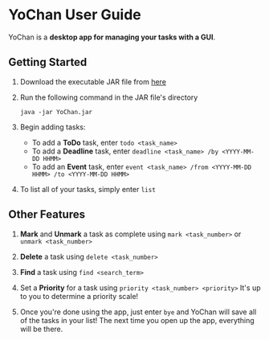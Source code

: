 # YoChan User Guide

YoChan is a **desktop app for managing your tasks with a GUI**.

## Getting Started

1. Download the executable JAR file from [here](https://github.com/Reshiro/ip/releases/tag/A-Release)

2. Run the following command in the JAR file's directory
   ```terminal
   java -jar YoChan.jar
   ```

3. Begin adding tasks:
   
   - To add a **ToDo** task, enter `todo <task_name>`
   - To add a **Deadline** task, enter `deadline <task_name> /by <YYYY-MM-DD HHMM>`
   - To add an **Event** task, enter `event <task_name> /from <YYYY-MM-DD HHMM> /to <YYYY-MM-DD HHMM>`
   
4. To list all of your tasks, simply enter `list`

## Other Features

1. **Mark** and **Unmark** a task as complete using `mark <task_number>` or `unmark <task_number>`

2. **Delete** a task using `delete <task_number>`

3. **Find** a task using `find <search_term>`

4. Set a **Priority** for a task using `priority <task_number> <priority>`
   It's up to you to determine a priority scale!

5. Once you're done using the app, just enter `bye`
   and YoChan will save all of the tasks in your list! The next time you open up the app, everything will be there.

